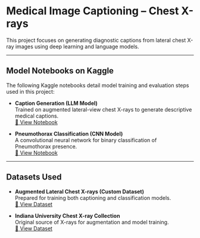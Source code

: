# Medical Image Captioning – Chest X-rays

This project focuses on generating diagnostic captions from lateral chest X-ray images using deep learning and language models.

---

## Model Notebooks on Kaggle

The following Kaggle notebooks detail model training and evaluation steps used in this project:

- **Caption Generation (LLM Model)**  
  Trained on augmented lateral-view chest X-rays to generate descriptive medical captions.  
  [🔗 View Notebook](https://www.kaggle.com/code/priyaperabathina/lateral)

- **Pneumothorax Classification (CNN Model)**  
  A convolutional neural network for binary classification of Pneumothorax presence.  
  [🔗 View Notebook](https://www.kaggle.com/code/priyaperabathina/accu-of-training-pp)

---

## Datasets Used

- **Augmented Lateral Chest X-rays (Custom Dataset)**  
  Prepared for training both captioning and classification models.  
  [🔗 View Dataset](https://www.kaggle.com/datasets/priyaperabathina/aug-lateral)

- **Indiana University Chest X-ray Collection**  
  Original source of X-rays for augmentation and model training.  
  [🔗 View Dataset](https://www.kaggle.com/datasets/raddar/chest-xrays-indiana-university)
